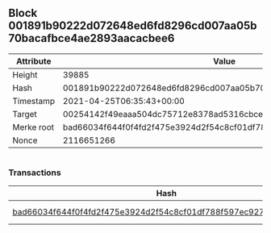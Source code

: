 ## Block 001891b90222d072648ed6fd8296cd007aa05b70bacafbce4ae2893aacacbee6

Attribute | Value
--- | ---
Height | 39885
Hash | 001891b90222d072648ed6fd8296cd007aa05b70bacafbce4ae2893aacacbee6
Timestamp | 2021-04-25T06:35:43+00:00
Target | 00254142f49eaaa504dc75712e8378ad5316cbcead634704b3734b6271167cc4
Merke root | bad66034f644f0f4fd2f475e3924d2f54c8cf01df788f597ec927961d0206ce1
Nonce | 2116651266

```

```

### Transactions

Hash | Amount
--- | ---
[bad66034f644f0f4fd2f475e3924d2f54c8cf01df788f597ec927961d0206ce1](bad66034f644f0f4fd2f475e3924d2f54c8cf01df788f597ec927961d0206ce1.md) | 10.00000000 SKEPTI 
